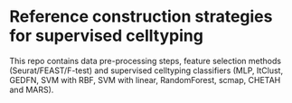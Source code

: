 # Reference construction strategies for supervised celltyping
This repo contains data pre-processing steps, feature selection methods (Seurat/FEAST/F-test) and supervised celltyping classifiers (MLP, ItClust, GEDFN, SVM with RBF, SVM with linear, RandomForest, scmap, CHETAH and MARS).
